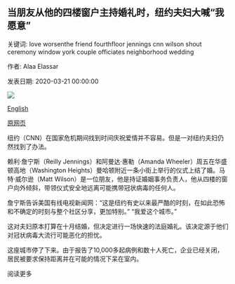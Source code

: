 ## 当朋友从他的四楼窗户主持婚礼时，纽约夫妇大喊“我愿意”

关键词: love worsenthe friend fourthfloor jennings cnn wilson shout ceremony window york couple officiates neighborhood wedding

作者: Alaa Elassar

发表日期: 2020-03-21 00:00:00

![](https://cdn.cnn.com/cnnnext/dam/assets/200321140012-02-new-york-couple-married-street-officiant-trnd-super-tease.jpg)

[English](New%20York%20couple%20shout%20%27I%20do%27%20as%20friend%20officiates%20wedding%20from%20his%20fourth-floor%20window.md)

[原网页](https://edition.cnn.com/2020/03/21/us/new-york-couple-married-street-officiant-trnd/index.html)

纽约（CNN）在国家危机期间找到时间庆祝爱情并不容易。但是一对纽约夫妇仍然找到了办法。

赖利·詹宁斯（Reilly Jennings）和阿曼达·惠勒（Amanda Wheeler）周五在华盛顿高地（Washington Heights）曼哈顿附近一条小街上举行的仪式上结了婚。马特·威尔逊（Matt Wilson）是一位朋友，他是持证婚姻事务负责人，他从四楼的窗户向外倾斜，带领仪式安全地远离可能携带冠状病毒的任何人。

詹宁斯告诉美国有线电视新闻网：“这是纽约有史以来最严酷的时刻，在如此恐怖和不确定的时刻与整个社区分享，更加特别。” “我爱这个城市。”

这对夫妇原本打算在十月结婚，但决定进行一场快速的法庭婚礼。该决定源于他们对冠状病毒大流行可能恶化的担忧。

这座城市停了下来。由于报告了10,000多起病例和数十人死亡，企业已经关闭，居民被要求保持距离并在可能的情况下呆在室内。

阅读更多